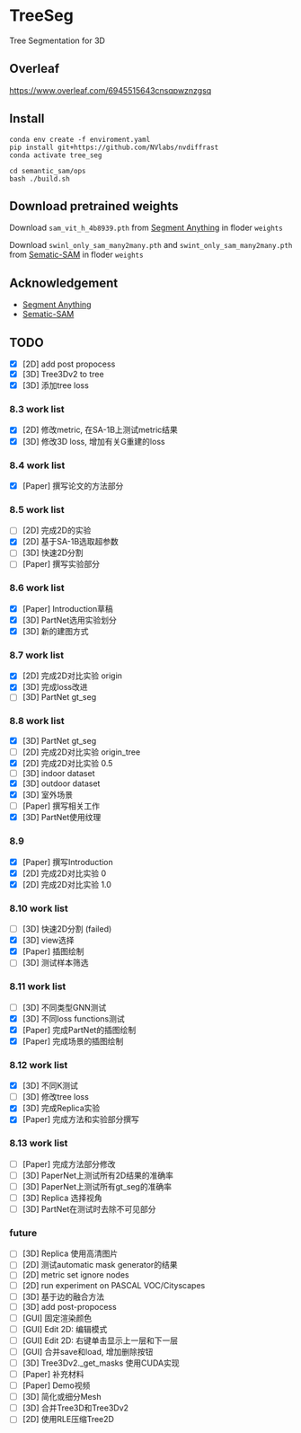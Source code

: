 # TreeSeg

Tree Segmentation for 3D

## Overleaf

https://www.overleaf.com/6945515643cnsqpwznzgsq

## Install

```shell
conda env create -f enviroment.yaml
pip install git+https://github.com/NVlabs/nvdiffrast
conda activate tree_seg

cd semantic_sam/ops
bash ./build.sh
```

## Download pretrained weights

Download `sam_vit_h_4b8939.pth` from [Segment Anything](https://github.com/facebookresearch/segment-anything) in floder `weights`

Download `swinl_only_sam_many2many.pth` and `swint_only_sam_many2many.pth` from  [Sematic-SAM](https://github.com/UX-Decoder/Semantic-SAM/tree/main) in floder `weights`

## Acknowledgement

- [Segment Anything](https://github.com/facebookresearch/segment-anything)
- [Sematic-SAM](https://github.com/UX-Decoder/Semantic-SAM/tree/main)

## TODO

- [x] [2D] add post propocess
- [x] [3D] Tree3Dv2 to tree
- [x] [3D] 添加tree loss

### 8.3 work list 
- [x] [2D] 修改metric, 在SA-1B上测试metric结果
- [x] [3D] 修改3D loss, 增加有关G重建的loss

### 8.4 work list
- [x] [Paper] 撰写论文的方法部分

### 8.5 work list
- [ ] [2D] 完成2D的实验
- [x] [2D] 基于SA-1B选取超参数
- [ ] [3D] 快速2D分割
- [ ] [Paper] 撰写实验部分
### 8.6 work list
- [x] [Paper] Introduction草稿
- [x] [3D] PartNet选用实验划分
- [x] [3D] 新的建图方式

### 8.7 work list
- [x] [2D] 完成2D对比实验 origin
- [x] [3D] 完成loss改进
- [ ] [3D] PartNet gt_seg

### 8.8 work list
- [x] [3D] PartNet gt_seg
- [ ] [2D] 完成2D对比实验 origin_tree
- [x] [2D] 完成2D对比实验 0.5
- [ ] [3D] indoor dataset
- [x] [3D] outdoor dataset
- [x] [3D] 室外场景
- [ ] [Paper] 撰写相关工作
- [x] [3D] PartNet使用纹理

### 8.9  
- [x] [Paper] 撰写Introduction
- [x] [2D] 完成2D对比实验 0
- [x] [2D] 完成2D对比实验 1.0

### 8.10 work list
- [ ] [3D] 快速2D分割 (failed)
- [x] [3D] view选择
- [x] [Paper] 插图绘制
- [ ] [3D] 测试样本筛选

### 8.11 work list
- [ ] [3D] 不同类型GNN测试
- [x] [3D] 不同loss functions测试
- [x] [Paper] 完成PartNet的插图绘制
- [x] [Paper] 完成场景的插图绘制

### 8.12 work list
- [x] [3D] 不同K测试
- [ ] [3D] 修改tree loss
- [x] [3D] 完成Replica实验
- [x] [Paper] 完成方法和实验部分撰写

### 8.13 work list
- [ ] [Paper] 完成方法部分修改
- [ ] [3D] PaperNet上测试所有2D结果的准确率
- [ ] [3D] PaperNet上测试所有gt_seg的准确率
- [ ] [3D] Replica 选择视角
- [ ] [3D] PartNet在测试时去除不可见部分

### future
- [ ] [3D] Replica 使用高清图片
- [ ] [2D] 测试automatic mask generator的结果
- [ ] [2D] metric set ignore nodes
- [ ] [2D] run experiment on PASCAL VOC/Cityscapes
- [ ] [3D] 基于边的融合方法
- [ ] [3D] add post-propocess
- [ ] [GUI] 固定渲染颜色
- [ ] [GUI] Edit 2D: 编辑模式
- [ ] [GUI] Edit 2D: 右键单击显示上一层和下一层
- [ ] [GUI] 合并save和load, 增加删除按钮
- [ ] [3D] Tree3Dv2._get_masks 使用CUDA实现
- [ ] [Paper] 补充材料
- [ ] [Paper] Demo视频
- [ ] [3D] 简化或细分Mesh
- [ ] [3D] 合并Tree3D和Tree3Dv2
- [ ] [2D] 使用RLE压缩Tree2D